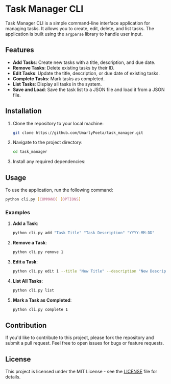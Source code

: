 # Task Manager CLI

Task Manager CLI is a simple command-line interface application for managing tasks. It allows you to create, edit, delete, and list tasks. The application is built using the `argparse` library to handle user input.

## Features

- **Add Tasks**: Create new tasks with a title, description, and due date.
- **Remove Tasks**: Delete existing tasks by their ID.
- **Edit Tasks**: Update the title, description, or due date of existing tasks.
- **Complete Tasks**: Mark tasks as completed.
- **List Tasks**: Display all tasks in the system.
- **Save and Load**: Save the task list to a JSON file and load it from a JSON file.

## Installation

1. Clone the repository to your local machine:

   ```bash
   git clone https://github.com/UmarlyPoeta/task_manager.git
   ```

2. Navigate to the project directory:

   ```bash
   cd task_manager
   ```

3. Install any required dependencies:

## Usage

To use the application, run the following command:

```bash
python cli.py [COMMAND] [OPTIONS]
```

### Examples

1. **Add a Task**:
   ```bash
   python cli.py add "Task Title" "Task Description" "YYYY-MM-DD"
   ```

2. **Remove a Task**:
   ```bash
   python cli.py remove 1
   ```

3. **Edit a Task**:
   ```bash
   python cli.py edit 1 --title "New Title" --description "New Description" --due_date "YYYY-MM-DD"
   ```

4. **List All Tasks**:
   ```bash
   python cli.py list
   ```

5. **Mark a Task as Completed**:
   ```bash
   python cli.py complete 1
   ```

## Contribution

If you'd like to contribute to this project, please fork the repository and submit a pull request. Feel free to open issues for bugs or feature requests.

## License

This project is licensed under the MIT License - see the [LICENSE](LICENSE) file for details.
